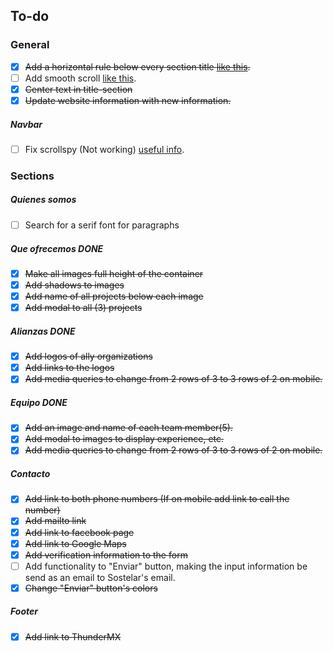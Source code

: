 ## To-do

### General
- [x] ~~Add a horizontal rule below every section title [like this](https://www.w3schools.com/w3css/tryw3css_templates_interior_design.htm).~~
- [ ] Add smooth scroll [like this](http://iamdustan.com/smoothscroll/).
- [x] ~~Center text in title-section~~
- [x] ~~Update website information with new information.~~

##### Navbar
- [ ] Fix scrollspy (Not working) [useful info](https://www.w3schools.com/bootstrap/bootstrap_scrollspy.asp).

### Sections
##### Quienes somos
- [ ] Search for a serif font for paragraphs

##### Que ofrecemos DONE
- [x] ~~Make all images full height of the container~~
- [x] ~~Add shadows to images~~
- [x] ~~Add name of all projects below each image~~
- [x] ~~Add modal to all (3) projects~~

##### Alianzas DONE
- [x] ~~Add logos of ally organizations~~
- [x] ~~Add links to the logos~~
- [x] ~~Add media queries to change from 2 rows of 3 to 3 rows of 2 on mobile.~~

##### Equipo DONE
- [x] ~~Add an image and name of each team member(5).~~
- [x] ~~Add modal to images to display experience, etc.~~
- [x] ~~Add media queries to change from 2 rows of 3 to 3 rows of 2 on mobile.~~

##### Contacto
- [x] ~~Add link to both phone numbers (If on mobile add link to call the number)~~
- [x] ~~Add mailto link~~
- [x] ~~Add link to facebook page~~
- [x] ~~Add link to Google Maps~~
- [x] ~~Add verification information to the form~~
- [ ] Add functionality to "Enviar" button, making the input information be send as an email to Sostelar's email.
- [x] ~~Change "Enviar" button's colors~~

##### Footer
- [x] ~~Add link to ThunderMX~~
